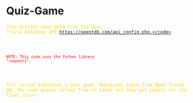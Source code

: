# Quiz-Game
<code style="color : Gold">This project uses data from the Open Trivia Database API:https://opentdb.com/api_config.php.</code><br /><br />

<code style="color : Red">NOTE: This code uses the Python library "requests".</code><br /><br />

This script simulates a quiz game. Questions taken from Open Trivia DB. The user answer either True or False and they get points for the final score
